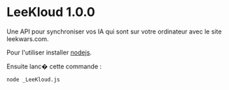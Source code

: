 LeeKloud 1.0.0
========

Une API pour synchroniser vos IA qui sont sur votre ordinateur avec le site leekwars.com.

Pour l'utiliser installer [nodejs](http://nodejs.org/).

Ensuite lanc� cette commande :

    node _LeeKloud.js
